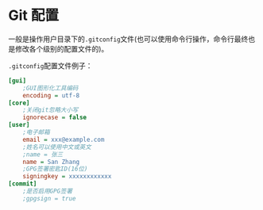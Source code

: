# Git 配置

一般是操作用户目录下的`.gitconfig`文件(也可以使用命令行操作，命令行最终也是修改各个级别的配置文件的)。

`.gitconfig`配置文件例子：

```ini
[gui]
    ;GUI图形化工具编码
    encoding = utf-8
[core]
    ;关闭git忽略大小写
    ignorecase = false
[user]
    ;电子邮箱
    email = xxx@example.com
    ;姓名可以使用中文或英文
    ;name = 张三
    name = San Zhang
    ;GPG签署密匙ID(16位)
    signingkey = xxxxxxxxxxxx
[commit]
    ;是否启用GPG签署
    ;gpgsign = true
```
